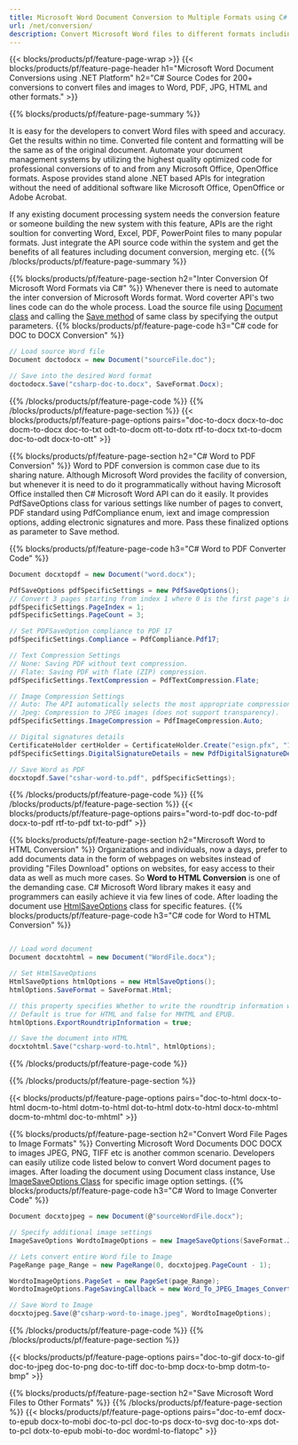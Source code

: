 ```yaml
---
title: Microsoft Word Document Conversion to Multiple Formats using C# 
url: /net/conversion/
description: Convert Microsoft Word files to different formats including PDF, HTML and image formats on .NET Framework, .NET Core, Windows Azure, Mono or Xamarin Platforms.
---
```


{{< blocks/products/pf/feature-page-wrap >}}
{{< blocks/products/pf/feature-page-header h1="Microsoft Word Document Conversions using .NET Platform" h2="C# Source Codes for 200+ conversions to convert files and images to Word, PDF, JPG, HTML and other formats." >}}

{{% blocks/products/pf/feature-page-summary %}}

It is easy for the developers to convert Word files with speed and accuracy. Get the results within no time. Converted file content and formatting will be the same as of the original document. Automate your document management systems by utilizing the highest quality optimized code for professional conversions of to and from any Microsoft Office, OpenOffice formats. Aspose provides stand alone .NET based APIs for integration without the need of additional software like Microsoft Office, OpenOffice or Adobe Acrobat. 

If any existing document processing system needs the conversion feature or someone building the new system with this feature, APIs are the right soultion for converting Word, Excel, PDF, PowerPoint files to many popular formats. Just integrate the API source code within the system and get the benefits of all features including document conversion, merging etc.
{{% /blocks/products/pf/feature-page-summary  %}}

{{% blocks/products/pf/feature-page-section  h2="Inter Conversion Of Microsoft Word Formats via C#" %}}
Whenever there is need to automate the inter conversion of Microsoft Words format. Word coverter API's two lines code can do the whole process. Load the source file using [Document class](https://apireference.aspose.com/words/net/aspose.words/document) and calling the [Save method](https://apireference.aspose.com/words/net/class/aspose.words.saving.save_output_parameters/) of same class by specifying the output parameters. 
{{% blocks/products/pf/feature-page-code h3="C# code for DOC to DOCX Conversion" %}}

```cs
// Load source Word file
Document doctodocx = new Document("sourceFile.doc");

// Save into the desired Word format
doctodocx.Save("csharp-doc-to.docx", SaveFormat.Docx);   
```
{{% /blocks/products/pf/feature-page-code  %}}
{{% /blocks/products/pf/feature-page-section %}}
{{< blocks/products/pf/feature-page-options pairs="doc-to-docx docx-to-doc docm-to-docx doc-to-txt odt-to-docm ott-to-dotx rtf-to-docx txt-to-docm doc-to-odt docx-to-ott" >}}


{{% blocks/products/pf/feature-page-section  h2="C# Word to PDF Conversion" %}}
Word to PDF conversion is common case due to its sharing nature. Although Microsoft Word provides the facility of conversion, but whenever it is need to do it programmatically without having Microsoft Office installed then C# Microsoft Word API can do it easily. It provides PdfSaveOptions class for various settings like number of pages to convert, PDF standard using PdfCompliance enum, iext and image compression options, adding electronic signatures and more. Pass these finalized options as parameter to Save method.

{{% blocks/products/pf/feature-page-code h3="C# Word to PDF Converter Code" %}}

```cs
Document docxtopdf = new Document("word.docx");

PdfSaveOptions pdfSpecificSettings = new PdfSaveOptions();
// Convert 3 pages starting from index 1 where 0 is the first page's index 
pdfSpecificSettings.PageIndex = 1;
pdfSpecificSettings.PageCount = 3;

// Set PDFSaveOption compliance to PDF 17
pdfSpecificSettings.Compliance = PdfCompliance.Pdf17;

// Text Compression Settings
// None: Saving PDF without text compression.
// Flate: Saving PDF with flate (ZIP) compression.
pdfSpecificSettings.TextCompression = PdfTextCompression.Flate;

// Image Compression Settings
// Auto: The API automatically selects the most appropriate compression for every image in the document.
// Jpeg: Compression to JPEG images (does not support transparency).
pdfSpecificSettings.ImageCompression = PdfImageCompression.Auto;

// Digital signatures details
CertificateHolder certHolder = CertificateHolder.Create("esign.pfx", "12345");
pdfSpecificSettings.DigitalSignatureDetails = new PdfDigitalSignatureDetails(certHolder, "reason", "location", DateTime.Now);

// Save Word as PDF
docxtopdf.Save("cshar-word-to.pdf", pdfSpecificSettings);

```
{{% /blocks/products/pf/feature-page-code  %}}
{{% /blocks/products/pf/feature-page-section %}}
{{< blocks/products/pf/feature-page-options pairs="word-to-pdf doc-to-pdf docx-to-pdf rtf-to-pdf txt-to-pdf" >}}


{{% blocks/products/pf/feature-page-section  h2="Mircrosoft Word to HTML Conversion" %}}
Organizations and individuals, now a days, prefer to add documents data in the form of webpages on websites instead of providing "Files Download" options on websites, for easy access to their data as well as much more cases. So **Word to HTML Conversion** is one of the demanding case. C# Microsoft Word library makes it easy and programmers can easily achieve it via few lines of code. After loading the document use [HtmlSaveOptions](https://apireference.aspose.com/words/net/aspose.words.saving/htmlsaveoptions) class for specific features.
{{% blocks/products/pf/feature-page-code h3="C# code for Word to HTML Conversion" %}}

```cs

// Load word document
Document docxtohtml = new Document("WordFile.docx");

// Set HtmlSaveOptions
HtmlSaveOptions htmlOptions = new HtmlSaveOptions();
htmlOptions.SaveFormat = SaveFormat.Html;

// this property specifies Whether to write the roundtrip information when saving to HTML, MHTML or EPUB.
// Default is true for HTML and false for MHTML and EPUB.
htmlOptions.ExportRoundtripInformation = true;

// Save the document into HTML
docxtohtml.Save("csharp-word-to.html", htmlOptions);

```
{{% /blocks/products/pf/feature-page-code %}}

{{% /blocks/products/pf/feature-page-section %}}

{{< blocks/products/pf/feature-page-options pairs="doc-to-html docx-to-html docm-to-html dotm-to-html dot-to-html dotx-to-html docx-to-mhtml docm-to-mhtml doc-to-mhtml" >}}

{{% blocks/products/pf/feature-page-section  h2="Convert Word File Pages to Image Formats" %}}
Converting Microsoft Word Documents DOC DOCX to images JPEG, PNG, TIFF etc is another common scenario. Developers can easily utilize code listed below to convert Word document pages to images. After loading the document using Document class instance, Use [ImageSaveOptions Class](https://apireference.aspose.com/words/net/aspose.words.saving/imagesaveoptions) for specific image option settings. 
{{% blocks/products/pf/feature-page-code h3="C# Word to Image Converter Code" %}}
```cs
Document docxtojpeg = new Document(@"sourceWordFile.docx");

// Specify additional image settings
ImageSaveOptions WordtoImageOptions = new ImageSaveOptions(SaveFormat.Jpeg);

// Lets convert entire Word file to Image
PageRange page_Range = new PageRange(0, docxtojpeg.PageCount - 1);

WordtoImageOptions.PageSet = new PageSet(page_Range);
WordtoImageOptions.PageSavingCallback = new Word_To_JPEG_Images_Converter();

// Save Word to Image
docxtojpeg.Save(@"csharp-word-to-image.jpeg", WordtoImageOptions);
```
{{% /blocks/products/pf/feature-page-code %}}
{{% /blocks/products/pf/feature-page-section %}}

{{< blocks/products/pf/feature-page-options pairs="doc-to-gif docx-to-gif doc-to-jpeg doc-to-png doc-to-tiff doc-to-bmp docx-to-bmp dotm-to-bmp" >}}

{{% blocks/products/pf/feature-page-section  h2="Save Microsoft Word Files to Other Formats" %}}
{{% /blocks/products/pf/feature-page-section %}}
{{< blocks/products/pf/feature-page-options pairs="doc-to-emf docx-to-epub docx-to-mobi doc-to-pcl doc-to-ps docx-to-svg doc-to-xps dot-to-pcl dotx-to-epub mobi-to-doc wordml-to-flatopc" >}}